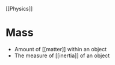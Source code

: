[[Physics]]

# Mass
- Amount of [[matter]] within an object
- The measure of [[inertia]] of an object

